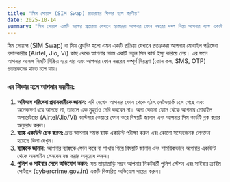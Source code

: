 ```yaml
---
title: "সিম সোয়াপ (SIM Swap) প্রতারণার শিকার হলে করণীয়"
date: 2025-10-14
summary: "সিম সোয়াপ একটি ভয়ঙ্কর প্রতারণা যেখানে হ্যাকাররা আপনার ফোন নম্বরের দখল নিয়ে আপনার ব্যাঙ্ক একাউন্ট খালি করে দিতে পারে।"
---
```


সিম সোয়াপ (SIM Swap) বা সিম ক্লোনিং হলো এমন একটি প্রক্রিয়া যেখানে প্রতারকরা আপনার মোবাইল পরিষেবা প্রদানকারীর (Airtel, Jio, Vi) কাছ থেকে আপনার নামে একটি নতুন সিম কার্ড ইস্যু করিয়ে নেয়। এর ফলে আপনার আসল সিমটি নিষ্ক্রিয় হয়ে যায় এবং আপনার ফোন নম্বরের সম্পূর্ণ নিয়ন্ত্রণ (ফোন কল, SMS, OTP) প্রতারকদের হাতে চলে যায়।

### এর শিকার হলে আপনার করণীয়:

1.  **অবিলম্বে পরিষেবা প্রদানকারীকে জানান:** যদি দেখেন আপনার ফোন থেকে হঠাৎ নেটওয়ার্ক চলে গেছে এবং অনেকক্ষণ ধরে আসছে না, তাহলে এক মুহূর্তও দেরি করবেন না। অন্য কোনো ফোন থেকে আপনার মোবাইল অপারেটরের (Airtel/Jio/Vi) কাস্টমার কেয়ারে ফোন করে বিষয়টি জানান এবং আপনার সিম কার্ডটি ব্লক করার অনুরোধ করুন।
2.  **ব্যাঙ্ক একাউন্ট চেক করুন:** দ্রুত আপনার সমস্ত ব্যাঙ্ক একাউন্ট পরীক্ষা করুন এবং কোনো সন্দেহজনক লেনদেন হয়েছে কিনা দেখুন।
3.  **ব্যাঙ্ককে জানান:** আপনার ব্যাঙ্ককে ফোন করে বা শাখায় গিয়ে বিষয়টি জানান এবং সাময়িকভাবে আপনার একাউন্ট থেকে অনলাইন লেনদেন বন্ধ করার অনুরোধ করুন।
4.  **পুলিশ ও সাইবার সেলে অভিযোগ করুন:** যত তাড়াতাড়ি সম্ভব আপনার নিকটবর্তী পুলিশ স্টেশন এবং সাইবার ক্রাইম পোর্টালে (cybercrime.gov.in) একটি বিস্তারিত অভিযোগ দায়ের করুন।


